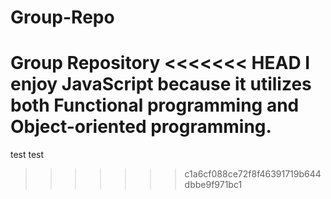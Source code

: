 # Group-Repo
Group Repository
<<<<<<< HEAD
I enjoy JavaScript because it utilizes both Functional programming and Object-oriented programming.
=======

test test
>>>>>>> c1a6cf088ce72f8f46391719b644dbbe9f971bc1
